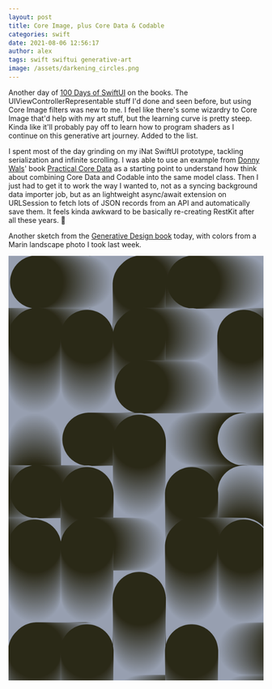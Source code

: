 ```yaml
---
layout: post
title: Core Image, plus Core Data & Codable
categories: swift
date: 2021-08-06 12:56:17
author: alex
tags: swift swiftui generative-art
image: /assets/darkening_circles.png
---
```


Another day of [100 Days of SwiftUI](https://www.hackingwithswift.com/100/swiftui) on the books. The UIViewControllerRepresentable stuff I'd done and seen before, but using Core Image filters was new to me. I feel like there's some wizardry to Core Image that'd help with my art stuff, but the learning curve is pretty steep. Kinda like it'll probably pay off to learn how to program shaders as I continue on this generative art journey. Added to the list.

I spent most of the day grinding on my iNat SwiftUI prototype, tackling serialization and infinite scrolling. I was able to use an example from [Donny Wals](https://www.donnywals.com)' book [Practical Core Data](https://www.donnywals.com/books/) as a starting point to understand how think about combining Core Data and Codable into the same model class. Then I just had to get it to work the way I wanted to, not as a syncing background data importer job, but as an lightweight async/await extension on URLSession to fetch lots of JSON records from an API and automatically save them. It feels kinda awkward to be basically re-creating RestKit after all these years. 🥵 

Another sketch from the [Generative Design book](http://www.generative-gestaltung.de/2/) today, with colors from a Marin landscape photo I took last week.

![Darkening Circles](/assets/darkening_circles.png)
